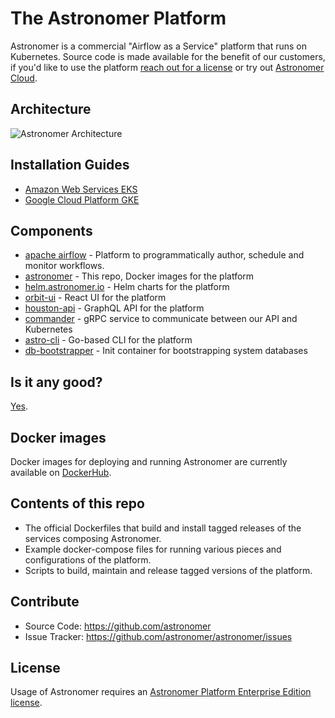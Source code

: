 # The Astronomer Platform

Astronomer is a commercial "Airflow as a Service" platform that runs on Kubernetes. Source code is made available for the benefit of our customers, if you'd like to use the platform [reach out for a license](https://www.astronomer.io/enterprise/) or try out [Astronomer Cloud](https://www.astronomer.io/cloud/).

## Architecture

![Astronomer Architecture](https://assets2.astronomer.io/main/docs/ee/astronomer_architecture_v0.8.png "Astronomer Architecture")

## Installation Guides

* [Amazon Web Services EKS](https://www.astronomer.io/docs/ee-installation-eks/)
* [Google Cloud Platform GKE](https://www.astronomer.io/docs/ee-installation-gke/)

## Components

* [apache airflow](https://github.com/apache/airflow) - Platform to programmatically author, schedule and monitor workflows.
* [astronomer](https://github.com/astronomer/astronomer) - This repo, Docker images for the platform
* [helm.astronomer.io](https://github.com/astronomer/helm.astronomer.io) - Helm charts for the platform
* [orbit-ui](https://github.com/astronomer/orbit-ui) - React UI for the platform
* [houston-api](https://github.com/astronomer/houston-api) - GraphQL API for the platform
* [commander](https://github.com/astronomer/commander)	- gRPC service to communicate between our API and Kubernetes
* [astro-cli](https://github.com/astronomer/astro-cli) - Go-based CLI for the platform
* [db-bootstrapper](https://github.com/astronomer/db-bootstrapper) - Init container for bootstrapping system databases

## Is it any good?

[Yes](https://news.ycombinator.com/item?id=3067434).

## Docker images

Docker images for deploying and running Astronomer are currently available on
[DockerHub](https://hub.docker.com/u/astronomerinc/).

## Contents of this repo

* The official Dockerfiles that build and install tagged releases of the
  services composing Astronomer.
* Example docker-compose files for running various pieces and configurations of
  the platform.
* Scripts to build, maintain and release tagged versions of the platform.

## Contribute

* Source Code: <https://github.com/astronomer>
* Issue Tracker: <https://github.com/astronomer/astronomer/issues>

## License

Usage of Astronomer requires an [Astronomer Platform Enterprise Edition license](https://github.com/astronomer/astronomer/blob/master/LICENSE).
